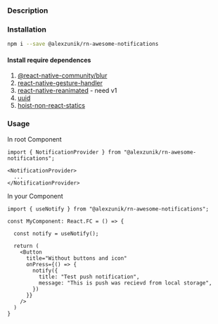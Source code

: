 ### Description



### Installation

```sh
npm i --save @alexzunik/rn-awesome-notifications
```


#### Install require dependences

1. [@react-native-community/blur](https://github.com/Kureev/react-native-blur)
2. [react-native-gesture-handler](https://github.com/software-mansion/react-native-gesture-handler)
3. [react-native-reanimated](https://github.com/software-mansion/react-native-reanimated) - need v1
4. [uuid](https://github.com/uuidjs/uuid#readme)
5. [hoist-non-react-statics](https://github.com/mridgway/hoist-non-react-statics)


### Usage

In root Component

```
import { NotificationProvider } from "@alexzunik/rn-awesome-notifications";

<NotificationProvider>
  ...
</NotificationProvider>
```

In your Component

```
import { useNotify } from "@alexzunik/rn-awesome-notifications";

const MyComponent: React.FC = () => {
  
  const notify = useNotify();
  
  return (
    <Button
      title="Without buttons and icon"
      onPress={() => {
        notify({
          title: "Test push notification",
          message: "This is push was recievd from local storage",
        })
      }}
    />
  )
}
```
